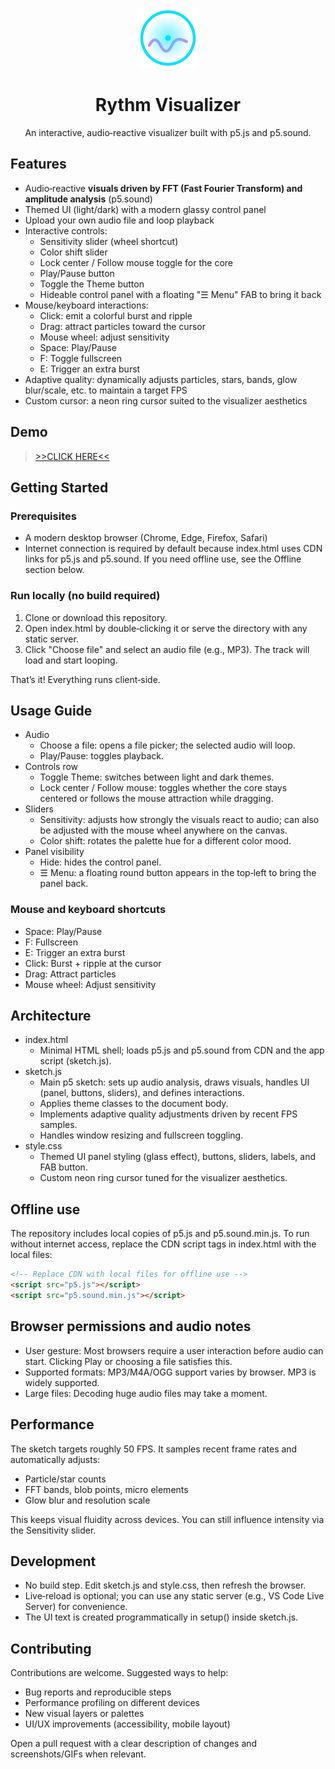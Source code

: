 <div align="center">

<p>
  <img src="logo.svg" alt="Rythm Visualizer logo" width="96" height="96">
</p>

<h1>Rythm Visualizer</h1>

<p>An interactive, audio‑reactive visualizer built with p5.js and p5.sound.</p>

</div>


## Features
- Audio‑reactive **visuals driven by FFT (Fast Fourier Transform) and amplitude analysis** (p5.sound)
- Themed UI (light/dark) with a modern glassy control panel
- Upload your own audio file and loop playback
- Interactive controls:
  - Sensitivity slider (wheel shortcut)
  - Color shift slider
  - Lock center / Follow mouse toggle for the core
  - Play/Pause button
  - Toggle the Theme button
  - Hideable control panel with a floating "☰ Menu" FAB to bring it back
- Mouse/keyboard interactions:
  - Click: emit a colorful burst and ripple
  - Drag: attract particles toward the cursor
  - Mouse wheel: adjust sensitivity
  - Space: Play/Pause
  - F: Toggle fullscreen
  - E: Trigger an extra burst
- Adaptive quality: dynamically adjusts particles, stars, bands, glow blur/scale, etc. to maintain a target FPS
- Custom cursor: a neon ring cursor suited to the visualizer aesthetics


## Demo
> [>>CLICK HERE<<](https://abdelachbani.github.io/Rythm-Visualizer/)


## Getting Started

### Prerequisites
- A modern desktop browser (Chrome, Edge, Firefox, Safari)
- Internet connection is required by default because index.html uses CDN links for p5.js and p5.sound. If you need offline use, see the Offline section below.

### Run locally (no build required)
1. Clone or download this repository.
2. Open index.html by double‑clicking it or serve the directory with any static server.
3. Click "Choose file" and select an audio file (e.g., MP3). The track will load and start looping.

That’s it! Everything runs client‑side.


## Usage Guide

- Audio
  - Choose a file: opens a file picker; the selected audio will loop.
  - Play/Pause: toggles playback.
- Controls row
  - Toggle Theme: switches between light and dark themes.
  - Lock center / Follow mouse: toggles whether the core stays centered or follows the mouse attraction while dragging.
- Sliders
  - Sensitivity: adjusts how strongly the visuals react to audio; can also be adjusted with the mouse wheel anywhere on the canvas.
  - Color shift: rotates the palette hue for a different color mood.
- Panel visibility
  - Hide: hides the control panel.
  - ☰ Menu: a floating round button appears in the top‑left to bring the panel back.

### Mouse and keyboard shortcuts
- Space: Play/Pause
- F: Fullscreen
- E: Trigger an extra burst
- Click: Burst + ripple at the cursor
- Drag: Attract particles
- Mouse wheel: Adjust sensitivity


## Architecture
- index.html
  - Minimal HTML shell; loads p5.js and p5.sound from CDN and the app script (sketch.js).
- sketch.js
  - Main p5 sketch: sets up audio analysis, draws visuals, handles UI (panel, buttons, sliders), and defines interactions.
  - Applies theme classes to the document body.
  - Implements adaptive quality adjustments driven by recent FPS samples.
  - Handles window resizing and fullscreen toggling.
- style.css
  - Themed UI panel styling (glass effect), buttons, sliders, labels, and FAB button.
  - Custom neon ring cursor tuned for the visualizer aesthetics.


## Offline use
The repository includes local copies of p5.js and p5.sound.min.js. To run without internet access, replace the CDN script tags in index.html with the local files:

```html
<!-- Replace CDN with local files for offline use -->
<script src="p5.js"></script>
<script src="p5.sound.min.js"></script>
```


## Browser permissions and audio notes
- User gesture: Most browsers require a user interaction before audio can start. Clicking Play or choosing a file satisfies this.
- Supported formats: MP3/M4A/OGG support varies by browser. MP3 is widely supported.
- Large files: Decoding huge audio files may take a moment.


## Performance
The sketch targets roughly 50 FPS. It samples recent frame rates and automatically adjusts:
- Particle/star counts
- FFT bands, blob points, micro elements
- Glow blur and resolution scale

This keeps visual fluidity across devices. You can still influence intensity via the Sensitivity slider.


## Development
- No build step. Edit sketch.js and style.css, then refresh the browser.
- Live‑reload is optional; you can use any static server (e.g., VS Code Live Server) for convenience.
- The UI text is created programmatically in setup() inside sketch.js.


## Contributing
Contributions are welcome. Suggested ways to help:
- Bug reports and reproducible steps
- Performance profiling on different devices
- New visual layers or palettes
- UI/UX improvements (accessibility, mobile layout)

Open a pull request with a clear description of changes and screenshots/GIFs when relevant.